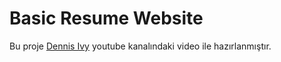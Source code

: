 # Basic Resume Website 
Bu proje [Dennis Ivy](https://github.com/divanov11) youtube kanalındaki video ile hazırlanmıştır.

